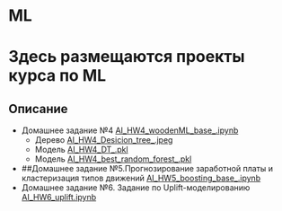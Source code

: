 # ML
# Здесь размещаются проекты курса по ML

## Описание
- Домашнее задание №4 [AI_HW4_woodenML_base_.ipynb](AI_HW4_woodenML_base_.ipynb)
  - Дерево [AI_HW4_Desicion_tree_.jpeg](AI_HW4_Desicion_tree_.jpeg)
  - Модель [AI_HW4_DT_.pkl](AI_HW4_DT_.pkl)
  - Модель [AI_HW4_best_random_forest_.pkl](AI_HW4_best_random_forest_.pkl)
- ##Домашнее задание №5.Прогнозирование заработной платы и кластеризация типов движений [AI_HW5_boosting_base_.ipynb](AI_HW5_boosting_base_.ipynb)
- Домашнее задание №6. Задание по Uplift-моделированию [AI_HW6_uplift.ipynb](AI_HW6_uplift.ipynb)

